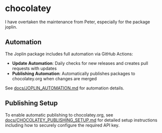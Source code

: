 # chocolatey

I have overtaken the maintenance from Peter, especially for the package joplin.

## Automation

The Joplin package includes full automation via GitHub Actions:

- **Update Automation**: Daily checks for new releases and creates pull requests with updates
- **Publishing Automation**: Automatically publishes packages to chocolatey.org when changes are merged

See [docs/JOPLIN_AUTOMATION.md](docs/JOPLIN_AUTOMATION.md) for automation details.

## Publishing Setup

To enable automatic publishing to chocolatey.org, see [docs/CHOCOLATEY_PUBLISHING_SETUP.md](docs/CHOCOLATEY_PUBLISHING_SETUP.md) for detailed setup instructions including how to securely configure the required API key.
